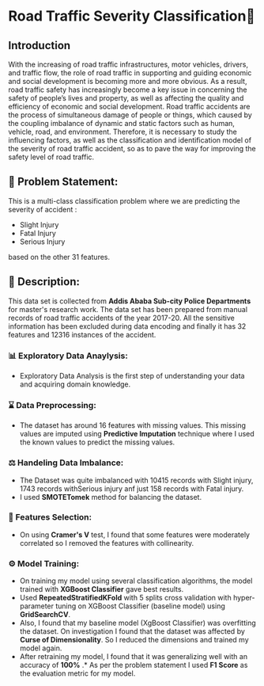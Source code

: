 # Road Traffic Severity Classification🚦
## Introduction
With the increasing of road traffic infrastructures, motor vehicles, drivers, and traffic flow, the role of road traffic in supporting and guiding economic and social development is becoming more and more obvious. As a result, road traffic safety has increasingly become a key issue in concerning the safety of people’s lives and property, as well as affecting the quality and efficiency of economic and social development. Road traffic accidents are the process of simultaneous damage of people or things, which caused by the coupling imbalance of dynamic and static factors such as human, vehicle, road, and environment. Therefore, it is necessary to study the influencing factors, as well as the classification and identification model of the severity of road traffic accident, so as to pave the way for improving the safety level of road traffic.

## 🧭 Problem Statement: 
This is a multi-class classification problem where we are predicting the severity of accident :
* Slight Injury
* Fatal Injury
* Serious Injury

based on the other 31 features.

## 🧾 Description: 
This data set is collected from **Addis Ababa Sub-city Police Departments** for master's research work. The data set has been prepared from manual records of road traffic accidents of the year 2017-20. All the sensitive information has been excluded during data encoding and finally it has 32 features and 12316 instances of the accident.

### :bar_chart: Exploratory Data Anaylysis:
* Exploratory Data Analysis is the first step of understanding your data and acquiring domain knowledge. 

### :hourglass: Data Preprocessing:
* The dataset has around 16 features with missing values. This missing values are imputed using **Predictive Imputation** technique where I used the known values to predict the missing values.

### ⚖ Handeling Data Imbalance:
* The Dataset was quite imbalanced with 10415 records with Slight injury, 1743 records withSerious injury anf just 158 records with Fatal injury.
* I used **SMOTETomek** method for balancing the dataset. 

### :mag_right: Features Selection:
* On using **Cramer's V** test, I found that some features were moderately correlated so I removed the features with collinearity.

### ⚙ Model Training:
* On training my model using several classification algorithms, the model trained with **XGBoost Classifier** gave best results. 
* Used **RepeatedStratifiedKFold** with 5 splits cross validation with hyper-parameter tuning on XGBoost Classifier (baseline model) using **GridSearchCV**.
* Also, I found that my baseline model (XgBoost Classifier) was overfitting the dataset. On investigation I found that the dataset was affected by **Curse of Dimensionality**. So I reduced the dimensions and trained my model again.
* After retraining my model, I found that it was generalizing well with an accuracy of **100%**
.* As per the problem statement I used **F1 Score** as the evaluation metric for my model.







